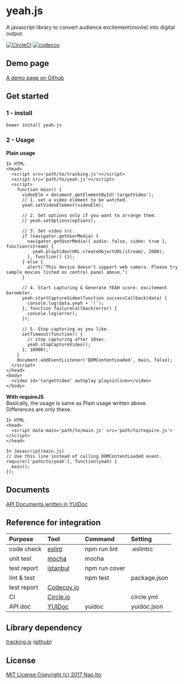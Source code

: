 # yeah.js
A javascript library to convert audience excitement(movie) into digital output.  
   
[![CircleCI](https://circleci.com/gh/naosk8/yeah.js/tree/master.svg?style=shield)](https://circleci.com/gh/naosk8/yeah.js/tree/master)
[![codecov](https://codecov.io/gh/naosk8/yeah.js/branch/master/graph/badge.svg)](https://codecov.io/gh/naosk8/yeah.js)
  
## Demo page
[A demo page on Github](https://naosk8.github.io/yeah.js "A demo page on Github")
  
## Get started
### 1 - install  
```
bower install yeah-js
```
  
### 2 - Usage  <br>
**Plain usage**  
```
In HTML
<head>
  <script src='path/to/tracking.js'></script>
  <script src='path/to/yeah.js'></script>
  <script>
    function main() {
      videoElm = document.getElementById('targetVideo');
      // 1. set a video element to be watched.
      yeah.setVideoElement(videoElm);

      // 2. Set options only if you want to arrange them.
      // yeah.setOptions(options);

      // 3. Set video src.
      if (navigator.getUserMedia) {
        navigator.getUserMedia({ audio: false, video: true }, function(stream) {
          yeah.playVideo(URL.createObjectURL(stream), 2000);
        }, function() {});
      } else {
        alert("This device doesn't support web camera. Please try sample movies listed on control panel above.")
      }

      // 4. Start capturing & Generate YEAH score: excitement barometer.
      yeah.startCaptureVideo(function successCallback(data) {
        console.log(data.yeah + '!');
      }, function failureCallback(error) {
        console.log(error);
      });

      // 5. Stop capturing as you like.
      setTimeout(function() {
        // stop capturing after 10sec.
        yeah.stopCaptureVideo();
      }, 10000);
    }
    document.addEventListener('DOMContentLoaded', main, false);
  </script>  
</head>
<body>
  <video id='targetVideo' autoplay playsinline></video>
</body>
```
  
**With requireJS**  
Basically, the usage is same as Plain usage written above.  
Differences are only these.
```
In HTML
<head>
  <script data-main='path/to/main.js' src='path/to/require.js'></script>
</head>

In Javascript(main.js)
// Use this line instead of calling DOMContentLoaded event.
require(['path/to/yeah'], function(yeah) {
  main();
});
```

## Documents
[API Documents written in YUIDoc](https://naosk8.github.io/yeah.js/docs/classes/Yeah.html "Documents written in YUIDoc")

## Reference for integration
| Purpose     | Tool       | Command       | Setting      |
|:------------|:-----------|:--------------|:-------------|
| code check  | [eslint](http://eslint.org/)    | npm run lint  | .eslintrc    |
| unit test   | [mocha](https://mochajs.org/)      | mocha         |              |
| test report | [istanbul](https://istanbul.js.org/)   | npm run cover |              |
| lint & test |            | npm test      | package.json |
| test report | [Codecov.io](https://codecov.io/) |               |              |
| CI          | [Circle.io](https://circleci.com/)  |               | circle.yml   |
| API doc     | [YUIDoc](http://yui.github.io/yuidoc/)     | yuidoc        | yuidoc.json  |
  
  
## Library dependency
[tracking.js](https://trackingjs.com/) ([github](https://github.com/eduardolundgren/tracking.js))  
  
## License
[MIT License Copyright (c) 2017 Nao Ito](https://github.com/naosk8/yeah.js/blob/master/LICENSE.txt)  
